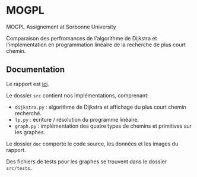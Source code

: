 # MOGPL

MOGPL Assignement at Sorbonne University

Comparaison des perfromances de l'algorithme de Dijkstra et l'implementation en
programmation linéaire de la recherche de plus court chemin.

## Documentation

Le rapport est [ici](./report.pdf).

Le dossier `src` contient nos implémentations, comprenant:

- `dijkstra.py` : algorithme de Dijkstra et affichage du plus court chemin
  recherché.
- `lp.py` : écriture / résolution du programme linéaire.
- `graph.py` : implémentation des quatre types de chemins et primitives sur les
  graphes.

Le dossier `doc` comporte le code source, les données et les images du rapport.

Des fichiers de tests pour les graphes se trouvent dans le dossier `src/tests`.
